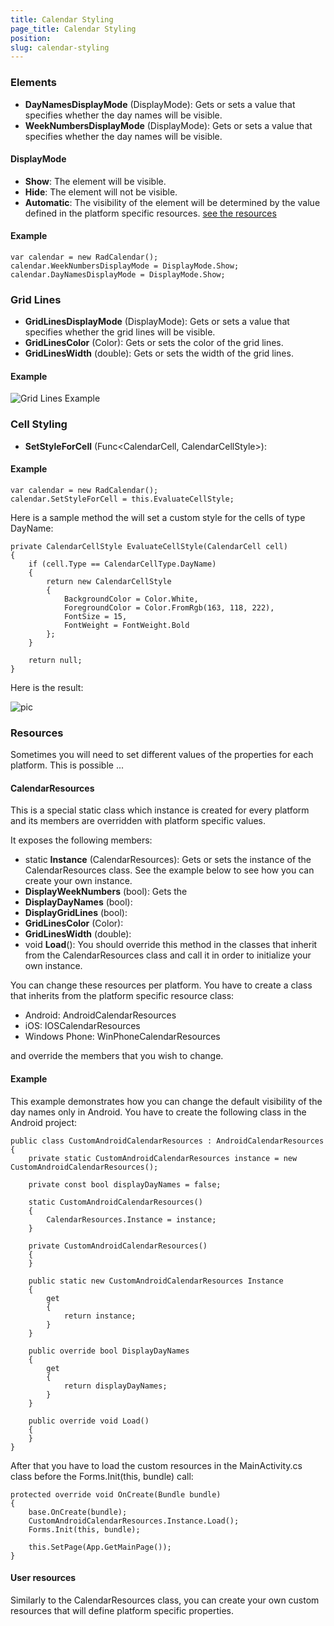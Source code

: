```yaml
---
title: Calendar Styling
page_title: Calendar Styling
position:  
slug: calendar-styling
---
```


### Elements ###

- **DayNamesDisplayMode** (DisplayMode): Gets or sets a value that specifies whether the day names will be visible.
- **WeekNumbersDisplayMode** (DisplayMode): Gets or sets a value that specifies whether the day names will be visible.

#### DisplayMode ####

- **Show**: The element will be visible.
- **Hide**: The element will not be visible.
- **Automatic**: The visibility of the element will be determined by the value defined in the platform specific resources. [see the resources]()

#### Example ####

	var calendar = new RadCalendar();
	calendar.WeekNumbersDisplayMode = DisplayMode.Show;
	calendar.DayNamesDisplayMode = DisplayMode.Show;

### Grid Lines ###

- **GridLinesDisplayMode** (DisplayMode): Gets or sets a value that specifies whether the grid lines will be visible.
- **GridLinesColor** (Color): Gets or sets the color of the grid lines.
- **GridLinesWidth** (double): Gets or sets the width of the grid lines.

#### Example ####

![Grid Lines Example]()

### Cell Styling ###
 
- **SetStyleForCell** (Func&lt;CalendarCell, CalendarCellStyle&gt;):

#### Example ####

	var calendar = new RadCalendar();
	calendar.SetStyleForCell = this.EvaluateCellStyle;

Here is a sample method the will set a custom style for the cells of type DayName: 

	private CalendarCellStyle EvaluateCellStyle(CalendarCell cell)
	{
	    if (cell.Type == CalendarCellType.DayName)
	    {
	        return new CalendarCellStyle
	        {
	            BackgroundColor = Color.White,
	            ForegroundColor = Color.FromRgb(163, 118, 222),
	            FontSize = 15,                   
	            FontWeight = FontWeight.Bold
	        };
	    }
	
	    return null;
	}

Here is the result:

![pic]()

### Resources ###

Sometimes you will need to set different values of the properties for each platform. This is possible ... 

 
#### CalendarResources ####

This is a special static class which instance is created for every platform and its members are overridden with platform specific values.

It exposes the following members:

- static **Instance** (CalendarResources):   Gets or sets the instance of the CalendarResources class. See the example below to see how you can create your own instance.
- **DisplayWeekNumbers** (bool): Gets the 
- **DisplayDayNames** (bool):
- **DisplayGridLines** (bool):
- **GridLinesColor** (Color):
- **GridLinesWidth** (double):
- void **Load**(): You should override this method in the classes that inherit from the CalendarResources class and  call it in order to initialize your own instance.




You can change these resources per platform. You have to create a class that inherits from the platform specific resource class:

- Android: AndroidCalendarResources
- iOS: IOSCalendarResources
- Windows Phone: WinPhoneCalendarResources

and override the members that you wish to change.

#### Example ####

 This example demonstrates how you can change the default visibility of the day names only in Android. You have to create the following class in the Android project:

    public class CustomAndroidCalendarResources : AndroidCalendarResources
    {
        private static CustomAndroidCalendarResources instance = new CustomAndroidCalendarResources();

        private const bool displayDayNames = false;

        static CustomAndroidCalendarResources()
        {
            CalendarResources.Instance = instance;
        }

        private CustomAndroidCalendarResources()
        {
        }

        public static new CustomAndroidCalendarResources Instance
        {
            get
            {
                return instance;
            }
        }

        public override bool DisplayDayNames
        {
            get
            {
                return displayDayNames;
            }
        }

        public override void Load()
        {
        }
    }

After that you have to load the custom resources in the MainActivity.cs class before the Forms.Init(this, bundle) call:

	protected override void OnCreate(Bundle bundle)
	{
	    base.OnCreate(bundle);
	    CustomAndroidCalendarResources.Instance.Load();
	    Forms.Init(this, bundle);
	
	    this.SetPage(App.GetMainPage());
	}

#### User resources ####

Similarly to the CalendarResources class, you can create your own custom resources that will define platform specific properties.

